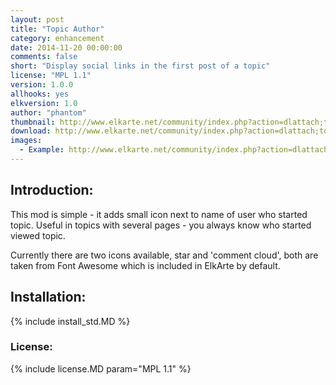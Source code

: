 ```yaml
---
layout: post
title: "Topic Author"
category: enhancement
date: 2014-11-20 00:00:00
comments: false
short: "Display social links in the first post of a topic"
license: "MPL 1.1"
version: 1.0.0
allhooks: yes
elkversion: 1.0
author: "phantom"
thumbnail: http://www.elkarte.net/community/index.php?action=dlattach;topic=2208.0;attach=1873;image
download: http://www.elkarte.net/community/index.php?action=dlattach;topic=2208.0;attach=1872
images:
  - Example: http://www.elkarte.net/community/index.php?action=dlattach;topic=2208.0;attach=1873;image
---
```


## Introduction:
This mod is simple - it adds small icon next to name of user who started topic. Useful in topics with several pages - you always know who started viewed topic.

Currently there are two icons available, star and 'comment cloud', both are taken from Font Awesome which is included in ElkArte by default.

## Installation:
{% include install_std.MD %}

### License:
{% include license.MD param="MPL 1.1" %}